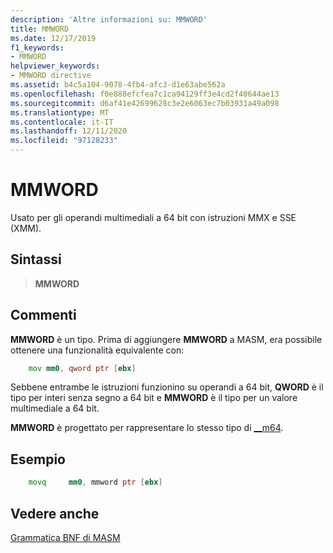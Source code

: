 ```yaml
---
description: 'Altre informazioni su: MMWORD'
title: MMWORD
ms.date: 12/17/2019
f1_keywords:
- MMWORD
helpviewer_keywords:
- MMWORD directive
ms.assetid: b4c5a104-9078-4fb4-afc3-d1e63abe562a
ms.openlocfilehash: f0e888efcfea7c1ca94129ff3e4cd2f40644ae13
ms.sourcegitcommit: d6af41e42699628c3e2e6063ec7b03931a49a098
ms.translationtype: MT
ms.contentlocale: it-IT
ms.lasthandoff: 12/11/2020
ms.locfileid: "97128233"
---
```

# <a name="mmword"></a>MMWORD

Usato per gli operandi multimediali a 64 bit con istruzioni MMX e SSE (XMM).

## <a name="syntax"></a>Sintassi

> **MMWORD**

## <a name="remarks"></a>Commenti

**MMWORD** è un tipo.  Prima di aggiungere **MMWORD** a MASM, era possibile ottenere una funzionalità equivalente con:

```asm
    mov mm0, qword ptr [ebx]
```

Sebbene entrambe le istruzioni funzionino su operandi a 64 bit, **QWORD** è il tipo per interi senza segno a 64 bit e **MMWORD** è il tipo per un valore multimediale a 64 bit.

**MMWORD** è progettato per rappresentare lo stesso tipo di [__m64](../../cpp/m64.md).

## <a name="example"></a>Esempio

```asm
    movq     mm0, mmword ptr [ebx]
```

## <a name="see-also"></a>Vedere anche

[Grammatica BNF di MASM](masm-bnf-grammar.md)
